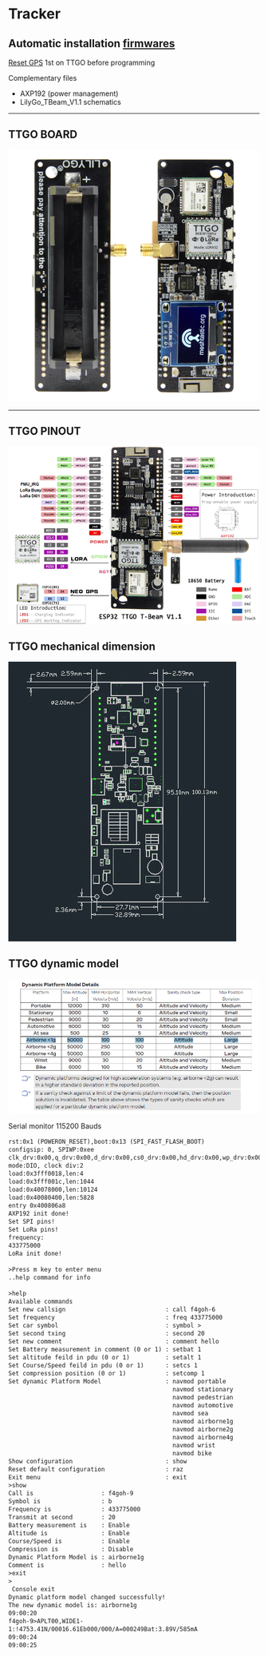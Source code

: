 # Tracker

## Automatic installation [firmwares](https://f4goh.github.io/lora-aprs-esp32/index.html) 

[Reset GPS](https://github.com/lora-aprs/TTGO-T-Beam_GPS-reset) 1st on TTGO before programming 

Complementary files

- AXP192 (power management)
- LilyGo_TBeam_V1.1 schematics

***
## TTGO BOARD

![TTGO](TTGO_upper_lower.png  "TTGO BOARD")

***

## TTGO PINOUT

![TTGO](TTGO_pinout.png  "TTGO PINOUT")

## TTGO mechanical dimension

![TTGO](TTGO_board.png  "mechanical dimension")

## TTGO dynamic model

![TTGO](Platform_Model.PNG  "dynamic model")


Serial monitor 115200 Bauds

```console
rst:0x1 (POWERON_RESET),boot:0x13 (SPI_FAST_FLASH_BOOT)
configsip: 0, SPIWP:0xee
clk_drv:0x00,q_drv:0x00,d_drv:0x00,cs0_drv:0x00,hd_drv:0x00,wp_drv:0x00
mode:DIO, clock div:2
load:0x3fff0018,len:4
load:0x3fff001c,len:1044
load:0x40078000,len:10124
load:0x40080400,len:5828
entry 0x400806a8
AXP192 init done!
Set SPI pins!
Set LoRa pins!
frequency:
433775000
LoRa init done!

>Press m key to enter menu
..help command for info

>help
Available commands
Set new callsign                            : call f4goh-6
Set frequency                               : freq 433775000
Set car symbol                              : symbol >
Set second txing                            : second 20
Set new comment                             : comment hello
Set Battery measurement in comment (0 or 1) : setbat 1
Set altitude feild in pdu (0 or 1)          : setalt 1
Set Course/Speed feild in pdu (0 or 1)      : setcs 1
Set compression position (0 or 1)           : setcomp 1
Set dynamic Platform Model                  : navmod portable
                                              navmod stationary
                                              navmod pedestrian
                                              navmod automotive
                                              navmod sea
                                              navmod airborne1g
                                              navmod airborne2g
                                              navmod airborne4g
                                              navmod wrist
                                              navmod bike
Show configuration                          : show
Reset default configuration                 : raz
Exit menu                                   : exit
>show
Call is                   : f4goh-9
Symbol is                 : b
Frequency is              : 433775000
Transmit at second        : 20
Battery measurement is    : Enable
Altitude is               : Enable
Course/Speed is           : Enable
Compression is            : Disable
Dynamic Platform Model is : airborne1g
Comment is                : hello
>exit
>
 Console exit
Dynamic platform model changed successfully!
The new dynamic model is: airborne1g
09:00:20
f4goh-9>APLT00,WIDE1-1:!4753.41N/00016.61Eb000/000/A=000249Bat:3.89V/585mA
09:00:24
09:00:25
```

